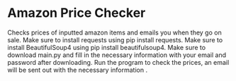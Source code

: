 # Amazon Price Checker
 Checks prices of inputted amazon items and emails you when they go on sale.
 Make sure to install requests using pip install requests.
 Make sure to install BeautifulSoup4 using pip install beautifulsoup4.
 Make sure to download main.py and fill in the necessary information with your email and password after downloading.
 Run the program to check the prices, an email will be sent out with the necessary information .
